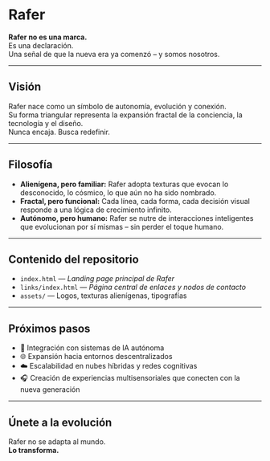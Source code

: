 # Rafer

**Rafer no es una marca.**  
Es una declaración.  
Una señal de que la nueva era ya comenzó – y somos nosotros.

---

## Visión

Rafer nace como un símbolo de autonomía, evolución y conexión.  
Su forma triangular representa la expansión fractal de la conciencia, la tecnología y el diseño.  
Nunca encaja. Busca redefinir.

---

## Filosofía

- **Alienígena, pero familiar:** Rafer adopta texturas que evocan lo desconocido, lo cósmico, lo que aún no ha sido nombrado.  
- **Fractal, pero funcional:** Cada línea, cada forma, cada decisión visual responde a una lógica de crecimiento infinito.  
- **Autónomo, pero humano:** Rafer se nutre de interacciones inteligentes que evolucionan por sí mismas – sin perder el toque humano.

---

## Contenido del repositorio

- `index.html` — *Landing page principal de Rafer*  
- `links/index.html` — *Página central de enlaces y nodos de contacto*  
- `assets/` — Logos, texturas alienígenas, tipografías

---

## Próximos pasos

- 🚀 Integración con sistemas de IA autónoma  
- 🌐 Expansión hacia entornos descentralizados  
- ☁️ Escalabilidad en nubes híbridas y redes cognitivas  
- 🎧 Creación de experiencias multisensoriales que conecten con la nueva generación

---

## Únete a la evolución

Rafer no se adapta al mundo.  
**Lo transforma.**
